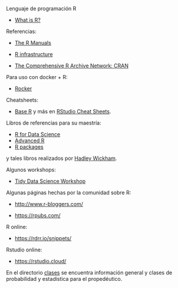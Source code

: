 Lenguaje de programación R

* [What is R?](https://www.r-project.org/about.html)

Referencias:

* [The R Manuals](https://cran.r-project.org/manuals.html)

* [R infrastructure](https://github.com/r-lib/devtools)

* [The Comprehensive R Archive Network: CRAN](https://cran.r-project.org/)


Para uso con docker + R:

* [Rocker](https://www.rocker-project.org/)

Cheatsheets:

* [Base R](https://www.rstudio.com/wp-content/uploads/2016/10/r-cheat-sheet-3.pdf) y más en [RStudio Cheat Sheets](https://www.rstudio.com/resources/cheatsheets/).

Libros de referencias para su maestría:

* [R for Data Science](https://r4ds.had.co.nz/)
* [Advanced R](http://adv-r.had.co.nz/)
* [R packages](http://r-pkgs.had.co.nz/)

y tales libros realizados por [Hadley Wickham](https://github.com/hadley).

Algunos workshops:

* [Tidy Data Science Workshop](https://tidy-ds.wjakethompson.com/)

Algunas páginas hechas por la comunidad sobre R:

* http://www.r-bloggers.com/

* https://rpubs.com/


R online:

* https://rdrr.io/snippets/

Rstudio online:

* https://rstudio.cloud/

En el directorio [clases](clases/) se encuentra información general y clases de probabilidad y estadística para el propedéutico.
